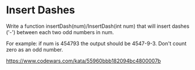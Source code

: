 # Insert Dashes

Write a function insertDash(num)/InsertDash(int num) that will insert dashes ('-') between each two odd numbers in num. 

For example: if num is 454793 the output should be 4547-9-3. Don't count zero as an odd number.

https://www.codewars.com/kata/55960bbb182094bc4800007b